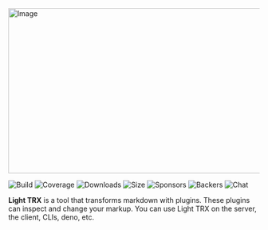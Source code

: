<img width="892" height="331" alt="Image" src="https://github.com/user-attachments/assets/d7ef208e-2bd8-44dc-b878-f96451a205ce" />

![Build]( https://github.com/remarkjs/remark/workflows/main/badge.svg)
![Coverage]( https://img.shields.io/codecov/c/github/remarkjs/remark.svg)
![Downloads]( https://img.shields.io/npm/dm/remark.svg)
![Size]( https://img.shields.io/bundlejs/size/remark)
![Sponsors]( https://opencollective.com/unified/sponsors/badge.svg)
![Backers]( https://opencollective.com/unified/backers/badge.svg)
![Chat]( https://img.shields.io/badge/chat-discussions-success.svg)

**Light TRX** is a tool that transforms markdown with plugins.
These plugins can inspect and change your markup.
You can use Light TRX on the server, the client, CLIs, deno, etc.

